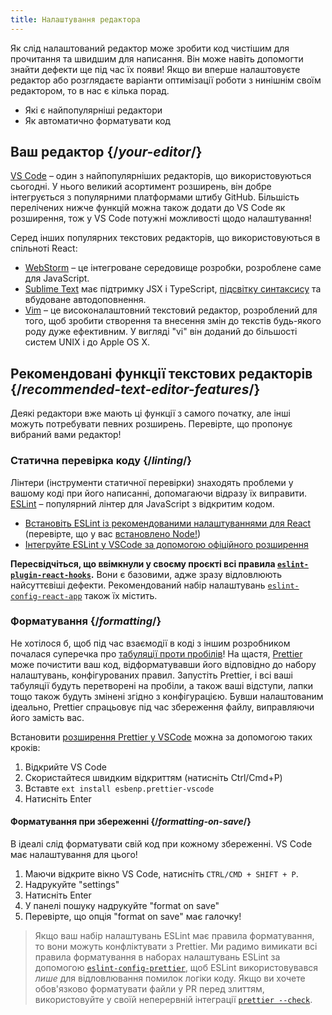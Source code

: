 ```yaml
---
title: Налаштування редактора
---
```


<Intro>

Як слід налаштований редактор може зробити код чистішим для прочитання та швидшим для написання. Він може навіть допомогти знайти дефекти ще під час їх появи! Якщо ви вперше налаштовуєте редактор або розглядаєте варіанти оптимізації роботи з нинішнім своїм редактором, то в нас є кілька порад.

</Intro>

<YouWillLearn>

* Які є найпопулярніші редактори
* Як автоматично форматувати код

</YouWillLearn>

## Ваш редактор {/*your-editor*/}

[VS Code](https://code.visualstudio.com/) – один з найпопулярніших редакторів, що використовуються сьогодні. У нього великий асортимент розширень, він добре інтегрується з популярними платформами штибу GitHub. Більшість перелічених нижче функцій можна також додати до VS Code як розширення, тож у VS Code потужні можливості щодо налаштування!

Серед інших популярних текстових редакторів, що використовуються в спільноті React:

* [WebStorm](https://www.jetbrains.com/webstorm/) – це інтегроване середовище розробки, розроблене саме для JavaScript.
* [Sublime Text](https://www.sublimetext.com/) має підтримку JSX і TypeScript, [підсвітку синтаксису](https://stackoverflow.com/a/70960574/458193) та вбудоване автодоповнення.
* [Vim](https://www.vim.org/) – це високоналаштовний текстовий редактор, розроблений для того, щоб зробити створення та внесення змін до текстів будь-якого роду дуже ефективним. У вигляді "vi" він доданий до більшості систем UNIX і до Apple OS X.

## Рекомендовані функції текстових редакторів {/*recommended-text-editor-features*/}

Деякі редактори вже мають ці функції з самого початку, але інші можуть потребувати певних розширень. Перевірте, що пропонує вибраний вами редактор!

### Статична перевірка коду {/*linting*/}

Лінтери (інструменти статичної перевірки) знаходять проблеми у вашому коді при його написанні, допомагаючи відразу їх виправити. [ESLint](https://eslint.org/) – популярний лінтер для JavaScript з відкритим кодом.

* [Встановіть ESLint із рекомендованими налаштуваннями для React](https://www.npmjs.com/package/eslint-config-react-app) (перевірте, що у вас [встановлено Node!](https://nodejs.org/en/download/current/))
* [Інтегруйте ESLint у VSCode за допомогою офіційного розширення](https://marketplace.visualstudio.com/items?itemName=dbaeumer.vscode-eslint)

**Пересвідчіться, що ввімкнули у своєму проєкті всі правила [`eslint-plugin-react-hooks`](https://www.npmjs.com/package/eslint-plugin-react-hooks).** Вони є базовими, адже зразу відловлюють найсуттєвіші дефекти. Рекомендований набір налаштувань [`eslint-config-react-app`](https://www.npmjs.com/package/eslint-config-react-app) також їх містить.

### Форматування {/*formatting*/}

Не хотілося б, щоб під час взаємодії в коді з іншим розробником почалася суперечка про [табуляції проти пробілів](https://www.google.com.ua/search?q=%D1%82%D0%B0%D0%B1%D1%83%D0%BB%D1%8F%D1%86%D1%96%D1%8F+%D1%87%D0%B8+%D0%BF%D1%80%D0%BE%D0%B1%D1%96%D0%BB%D0%B8&lr=(-lang_ru))! На щастя, [Prettier](https://prettier.io/) може почистити ваш код, відформатувавши його відповідно до набору налаштувань, конфігурованих правил. Запустіть Prettier, і всі ваші табуляції будуть перетворені на пробіли, а також ваші відступи, лапки тощо також будуть змінені згідно з конфігурацією. Бувши налаштованим ідеально, Prettier спрацьовує під час збереження файлу, виправляючи його замість вас.

Встановити [розширення Prettier у VSCode](https://marketplace.visualstudio.com/items?itemName=esbenp.prettier-vscode) можна за допомогою таких кроків:

1. Відкрийте VS Code
2. Скористайтеся швидким відкриттям (натисніть Ctrl/Cmd+P)
3. Вставте `ext install esbenp.prettier-vscode`
4. Натисніть Enter

#### Форматування при збереженні {/*formatting-on-save*/}

В ідеалі слід форматувати свій код при кожному збереженні. VS Code має налаштування для цього!

1. Маючи відкрите вікно VS Code, натисніть `CTRL/CMD + SHIFT + P`.
2. Надрукуйте "settings"
3. Натисніть Enter
4. У панелі пошуку надрукуйте "format on save"
5. Перевірте, що опція "format on save" має галочку!

> Якщо ваш набір налаштувань ESLint має правила форматування, то вони можуть конфліктувати з Prettier. Ми радимо вимикати всі правила форматування в наборах налаштувань ESLint за допомогою [`eslint-config-prettier`](https://github.com/prettier/eslint-config-prettier), щоб ESLint використовувався *лише* для відловлювання помилок логіки коду. Якщо ви хочете обов'язково форматувати файли у PR перед злиттям, використовуйте у своїй неперервній інтеграції [`prettier --check`](https://prettier.io/docs/en/cli.html#--check).
